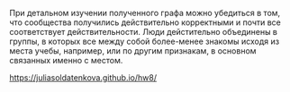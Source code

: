 При детальном изучении полученного графа можно убедиться в том, что сообщества получились действительно корректными и почти все соответствует действительности. Люди дейстительно объединены в группы, в которых все между собой более-менее знакомы исходя из места учебы, например, или по другим признакам, в основном связанных именно с местом.


https://juliasoldatenkova.github.io/hw8/
